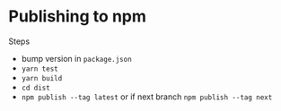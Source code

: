 # Publishing to npm

Steps

- bump version in `package.json`
- `yarn test`
- `yarn build`
- `cd dist`
- `npm publish --tag latest` or if next branch `npm publish --tag next`
